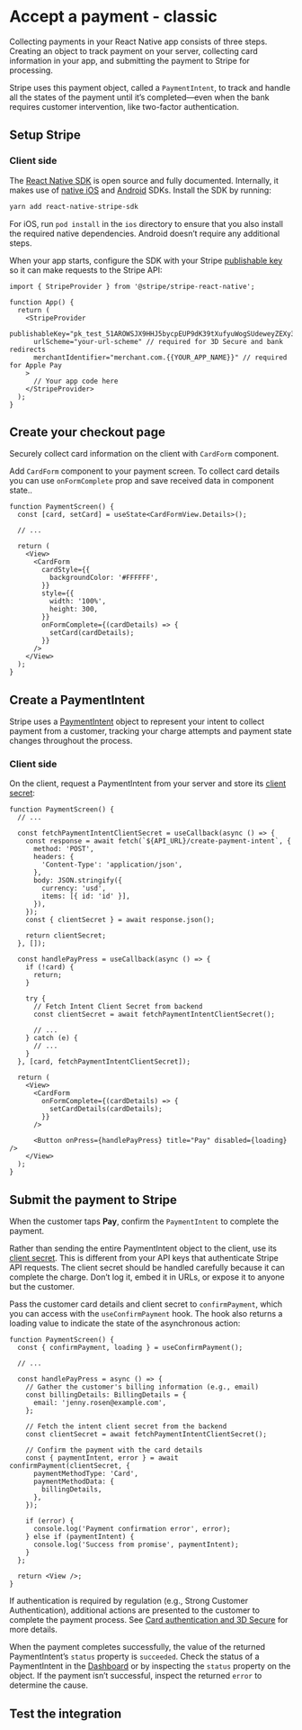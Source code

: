 # Accept a payment - classic

Collecting payments in your React Native app consists of three steps. Creating an object to track payment on your server, collecting card information in your app, and submitting the payment to Stripe for processing.

Stripe uses this payment object, called a `PaymentIntent`, to track and handle all the states of the payment until it’s completed—even when the bank requires customer intervention, like two-factor authentication.

## Setup Stripe

### Client side

The [React Native SDK](https://github.com/stripe/stripe-react-native) is open source and fully documented. Internally, it makes use of [native iOS](https://github.com/stripe/stripe-ios) and [Android](https://github.com/stripe/stripe-android) SDKs. Install the SDK by running:

```sh
yarn add react-native-stripe-sdk
```

For iOS, run `pod install` in the `ios` directory to ensure that you also install the required native dependencies. Android doesn’t require any additional steps.

When your app starts, configure the SDK with your Stripe [publishable key](https://stripe.com/dashboard.stripe.com/account/apikeys) so it can make requests to the Stripe API:

```tsx
import { StripeProvider } from '@stripe/stripe-react-native';

function App() {
  return (
    <StripeProvider
      publishableKey="pk_test_51AROWSJX9HHJ5bycpEUP9dK39tXufyuWogSUdeweyZEXy3LC7M8yc5d9NlQ96fRCVL0BlAu7Nqt4V7N5xZjJnrkp005fDiTMIr"
      urlScheme="your-url-scheme" // required for 3D Secure and bank redirects
      merchantIdentifier="merchant.com.{{YOUR_APP_NAME}}" // required for Apple Pay
    >
      // Your app code here
    </StripeProvider>
  );
}
```

## Create your checkout page

Securely collect card information on the client with `CardForm` component.

Add `CardForm` component to your payment screen. To collect card details you can use `onFormComplete` prop and save received data in component state..

```tsx
function PaymentScreen() {
  const [card, setCard] = useState<CardFormView.Details>();

  // ...

  return (
    <View>
      <CardForm
        cardStyle={{
          backgroundColor: '#FFFFFF',
        }}
        style={{
          width: '100%',
          height: 300,
        }}
        onFormComplete={(cardDetails) => {
          setCard(cardDetails);
        }}
      />
    </View>
  );
}
```

## Create a PaymentIntent

Stripe uses a [PaymentIntent](https://stripe.com/docs/api/payment_intents) object to represent your intent to collect payment from a customer, tracking your charge attempts and payment state changes throughout the process.

### Client side

On the client, request a PaymentIntent from your server and store its [client secret](https://stripe.com/docs/api/payment_intents/object#payment_intent_object-client_secret):

```tsx
function PaymentScreen() {
  // ...

  const fetchPaymentIntentClientSecret = useCallback(async () => {
    const response = await fetch(`${API_URL}/create-payment-intent`, {
      method: 'POST',
      headers: {
        'Content-Type': 'application/json',
      },
      body: JSON.stringify({
        currency: 'usd',
        items: [{ id: 'id' }],
      }),
    });
    const { clientSecret } = await response.json();

    return clientSecret;
  }, []);

  const handlePayPress = useCallback(async () => {
    if (!card) {
      return;
    }

    try {
      // Fetch Intent Client Secret from backend
      const clientSecret = await fetchPaymentIntentClientSecret();

      // ...
    } catch (e) {
      // ...
    }
  }, [card, fetchPaymentIntentClientSecret]);

  return (
    <View>
      <CardForm
        onFormComplete={(cardDetails) => {
          setCardDetails(cardDetails);
        }}
      />

      <Button onPress={handlePayPress} title="Pay" disabled={loading} />
    </View>
  );
}
```

## Submit the payment to Stripe

When the customer taps **Pay**, confirm the `PaymentIntent` to complete the payment.

Rather than sending the entire PaymentIntent object to the client, use its [client secret](https://stripe.com/docs/api/payment_intents/object#payment_intent_object-client_secret). This is different from your API keys that authenticate Stripe API requests. The client secret should be handled carefully because it can complete the charge. Don’t log it, embed it in URLs, or expose it to anyone but the customer.

Pass the customer card details and client secret to `confirmPayment`, which you can access with the `useConfirmPayment` hook. The hook also returns a loading value to indicate the state of the asynchronous action:

```tsx
function PaymentScreen() {
  const { confirmPayment, loading } = useConfirmPayment();

  // ...

  const handlePayPress = async () => {
    // Gather the customer's billing information (e.g., email)
    const billingDetails: BillingDetails = {
      email: 'jenny.rosen@example.com',
    };

    // Fetch the intent client secret from the backend
    const clientSecret = await fetchPaymentIntentClientSecret();

    // Confirm the payment with the card details
    const { paymentIntent, error } = await confirmPayment(clientSecret, {
      paymentMethodType: 'Card',
      paymentMethodData: {
        billingDetails,
      },
    });

    if (error) {
      console.log('Payment confirmation error', error);
    } else if (paymentIntent) {
      console.log('Success from promise', paymentIntent);
    }
  };

  return <View />;
}
```

If authentication is required by regulation (e.g., Strong Customer Authentication), additional actions are presented to the customer to complete the payment process. See [Card authentication and 3D Secure](https://stripe.com/docs/payments/3d-secure) for more details.

When the payment completes successfully, the value of the returned PaymentIntent’s `status` property is `succeeded`. Check the status of a PaymentIntent in the [Dashboard](https://dashboard.stripe.com/test/payments) or by inspecting the `status` property on the object. If the payment isn’t successful, inspect the returned `error` to determine the cause.

## Test the integration
